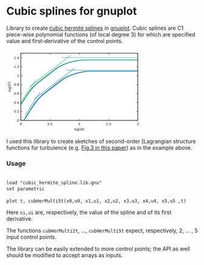 # Cubic splines for gnuplot

Library to create [cubic hermite splines](https://en.wikipedia.org/wiki/Cubic_Hermite_spline) in [gnuplot](http://www.gnuplot.info/). Cubic splines are C1 piece-wise polynomial functions (of local degree 3) for which are specified value and first-derivative of the control points.

![Lagrangian Structure Function](example-lagrangian-structure-function.png)

I used this library to create sketches of second-order [Lagrangian structure functions for turbulence (e.g. [Fig.3 in this paper](https://pure.tue.nl/ws/files/3141669/Metis218551.pdf)) as in the example above.


### Usage 

```gnuplot

load "cubic_hermite_spline.lib.gnu"
set parametric

plot t, cubHerMulti5t(x0,u0, x1,u1, x2,u2, x3,u3, x4,u4, x5,u5 ,t)

```

Here `xi,ui` are, respectively, the value of the spline and of its first derivative.

The functions `cubHerMulti2t`, ..., `cubHerMulti5t` expect, respectively, 2, ... , 5 input control points.

The library can be easily extended to more control points; the API as well should be modified to accept arrays as inputs.

